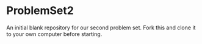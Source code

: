 ProblemSet2
===========

An initial blank repository for our second problem set.  Fork this and clone it to your own computer before starting.  
